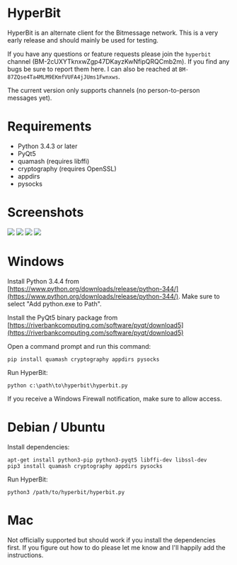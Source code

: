 # HyperBit

HyperBit is an alternate client for the Bitmessage network. This is a very early release and should mainly be used for testing.

If you have any questions or feature requests please join the `hyperbit` channel (BM-2cUXYTknxwZgp47DKayzKwNfipQRQCmb2m). If you find any bugs be sure to report them here. I can also be reached at `BM-87ZQse4Ta4MLM9EKmfVUFA4jJUms1Fwnxws`.

The current version only supports channels (no person-to-person messages yet).

# Requirements

- Python 3.4.3 or later
- PyQt5
- quamash (requires libffi)
- cryptography (requires OpenSSL)
- appdirs
- pysocks

# Screenshots

![](https://raw.githubusercontent.com/mirrorwish/hyperbit-screenshots/master/linux/1.png)
![](https://raw.githubusercontent.com/mirrorwish/hyperbit-screenshots/master/windows/2.png)
![](https://raw.githubusercontent.com/mirrorwish/hyperbit-screenshots/master/linux/3.png)
![](https://raw.githubusercontent.com/mirrorwish/hyperbit-screenshots/master/linux/4.png)

# Windows

Install Python 3.4.4 from [https://www.python.org/downloads/release/python-344/](https://www.python.org/downloads/release/python-344/). Make sure to select "Add python.exe to Path".

Install the PyQt5 binary package from [https://riverbankcomputing.com/software/pyqt/download5](https://riverbankcomputing.com/software/pyqt/download5)

Open a command prompt and run this command:

    pip install quamash cryptography appdirs pysocks

Run HyperBit:

    python c:\path\to\hyperbit\hyperbit.py

If you receive a Windows Firewall notification, make sure to allow access.

# Debian / Ubuntu

Install dependencies:

    apt-get install python3-pip python3-pyqt5 libffi-dev libssl-dev
    pip3 install quamash cryptography appdirs pysocks

Run HyperBit:

    python3 /path/to/hyperbit/hyperbit.py

# Mac

Not officially supported but should work if you install the dependencies first. If you figure out how to do please let me know and I'll happily add the instructions.

